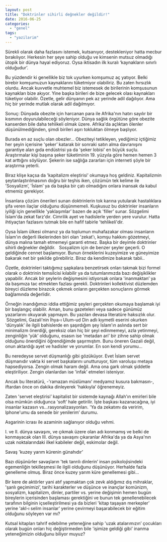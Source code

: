 ```yaml
---
layout: post
title: "Doktrinler sihirli değnekler değildir!"
date: 2016-06-25
categories: 
  - "genel"
tags: 
  - "yazilarim"
---
```


Sürekli olarak daha fazlasını istemek, kutsanıyor, destekleniyor hatta mecbur bırakılıyor. Herkesin her şeye sahip olduğu ve kimsenin mutsuz olmadığı ütopik bir dünya hayal ediyoruz. Oysa iktisadın ilk kuralı ‘kaynakların sınırlı olduğudur’.  
  
Bu yüzdendir ki genellikle biz tok uyurken komşumuz aç yatıyor. Belki birebir komşumuzun kaynaklarını tüketmiyor olabiliriz. Bu zaten hırsızlık olurdu. Ancak kuvvetle muhtemel biz istemesek de birilerinin komşusunun kaynakları bize akıyor. Yine başka birileri de bize gelecek olası kaynakları tüketiyor olabilir. Özetle, gelir dünyanın pek az yerinde adil dağılıyor. Ama hiç bir yerinde mutlak olarak adil dağılmıyor.  
  
Sonuç: Dünyada obezite için harcanan para ile Afrika'nın hatırı sayılır bir kısmının doyurulabileceği söyleniyor. Dünya sağlık örgütüne göre obezite kanserden bile daha tehlikeli olmak üzere. Afrika'da açlıktan ölenler düşünülmediğinden, şimdi birileri aşırı tokluktan ölmeye başlıyor.  
  
Burada en az suçlu olan obezler… Obeziteyi tetikleyen, yediğimiz içtiğimiz her şeyin içerisine 'şeker’ katarak bir sonraki satın alma davranışını garantiye alan gıda endüstrisi ya da 'şeker lobisi’ en büyük suçlu. Araştırmalar kişi başına şeker tüketiminin 19. yüzyıla göre hemen hemen 3 kat arttığını söylüyor. Şekerin ise sağlığa zararları için interneti şöyle bir araştırma yeterli.  
  
Biraz klişe kaçsa da 'kapitalizm eleştirisi’ okumaya hoş geldiniz. Kapitalizmin şeytanlaştırılmasının doğru bir teşhis iken, çözümün tek kelime ile 'Sosyalizm’, 'İslam’ ya da başka bir çatı olmadığını onlara inansak da kabul etmemiz gerekiyor.  
  
İnsanlara çözüm önerileri sunan doktrinlerin tok karına yutularak hastalıklara şifa veren ilaçlar olduğunu düşünmemeli. Kuşkusuz bu doktrinler insanların iyiliği için genellikle 'yaklaşımlar’ bazen de açık 'filler’ sunar. Sözgelimi İslam'da zekat farz'dır. Cimrilik ayet ve hadislerle yerden yere vurulur. Hatta ihtiyaçtan fazlasını tutmak bile en hafif tabirle 'tehlikeli'dir.  
  
Oysa İslam ülkesi olmanız ya da toplumun muhafazakar olması insanların İslam'ın değerli ilkelerinden biri olan 'zekat'ı, komşu hakkını gözetmeyi, dünya malına tamah etmemeyi garanti etmez. Başka bir deyimle doktrinler sihirli değnekler değildir.   Sosyalizm için de benzer şeyler geçerli. O geldiğinde cennet başlamıyor. Bunun örneklerini kuzeyimize ve güneyimize bakarak net bir şekilde görebiliriz. Biraz da kendimize bakarak tabii..  
  
Özetle, doktrinleri taktığımız şapkalara benzetirsek onları takmak bizi formel olarak o doktrinin temsilcisi kılabilir ya da tutumlarımızda bazı değişiklikler yapabilir. Ancak bir şeylerin değişmesini istiyorsak onlara 'inanmaktan’ ya da başımıza tac etmekten fazlası gerekli. Doktrinleri kollektivist düzlemden bireyci düzleme birazcık çekmek onların gerçekten sonuçlarını görmek bağlamında değerlidir.  
  
Örneğin inandığımızı iddia ettiğimiz şeyleri gerçekten okumaya başlamak iyi bir başlangıç olabilir. Aman, bunu gazeteleri veya sadece günümüz yazarlarını okuyarak yapmayın. Bu yazılan devasa literatüre haksızlık olur.  Sözgelimi, Gazali'nin İhya-ı Ulum-ud Din adlı kıymetli eserini okurken 'dünyalık’ ile ilgili bahislerde en şaşırdığım şey İslam'ın aslında sert bir minimalizm önerdiği, gereksiz olan hiç bir şeyi edinmemeyi, azla yetinmeyi, zenginliğin 'yük’ olduğunu, esasın ise 'metadan ari’ bir zihne sahip olmak olduğunu önerdiğini öğrendiğimde şaşırmıştım. Bunu öneren Gazali değil, onun aktardığı ayet ve hadisler ve yorumlar. En son kendi yorumu…  
  
Bu neredeyse servet düşmanlığı gibi gözüküyor. Evet İslam servet düşmanıdır vakta ki servet başkalarını unutturuyor, tüm varoluşu metaya hapsediyorsa. Zengin olmak haram değil. Ama ona gark olmak şiddetle eleştiriliyor. Zengin olanlardan ise 'infak’ etmeleri isteniyor.  
  
Ancak bu literatürü, -'ramazan müslümanı’ medyamız kusura bakmasın-, iftardan önce on dakika dinleyerek 'hakkıyla’ öğrenemeyiz. 

Zaten 'servet eleştirisi’ kapitalist bir sistemde kaynağı Allah'ın emirleri bile olsa mümkün olduğunca 'soft’ hale getirilir. İşte başkası kazanacağına, iyi insanlar kazasın vs…rasyonalizasyonları. 'Ya da zekatımı da veririm, Iphone'umu da senede bir yenilerim’ durumu.  
  
Asgarinin icrası ile azaminin sağlanıyor olduğu vehmi.  
  
I. ve II. dünya savaşını, ve çıkmak üzere olan adı konmamış ve belki de konmayacak olan III. dünya savaşını çıkaranlar Afrika'da ya da Asya'nın uzak noktalarındaki ilkel kabileler değil, eskimolar değil.  
  
Savaş 'kuzey yarım kürenin günahıdır’  
  
Bazı düşünürler savaşların 'tek tanrılı dinlerin’ insan psikolojisindeki egemenliğin tekilleşmesi ile ilgili olduğunu düşünüyor. Herhalde fazla genelleme olmuş. Biraz önce kuzey yarım küre genellemesi gibi…  
  
Bir kere de aktörler yani atıf yapmaktan çok zevk aldığımız dış mihraklar, 'şanlı geçimimizi’, tarihi karakterler ve düşünce ve inançlar komünizm, sosyalizm, kapitalizm, dinler, partiler vs. yerine değişimin hemen bugün bireylerin içerisinden başlaması gerektiğini ve bunun tek genellenebilecek tarafının bilginin içselleştirilmesi ya da bizleri 'kitap taşayan merkepler’ yerine 'akl-ı selim insanlar’ yerine çevirmeyi başarabilecek bir eğitim olduğunu söyleyen var mı?  
  
Kutsal kitapları tahrif edebilme yeteneğine sahip 'uzak atalarımızın’ çocukları olarak bugün onları hiç değiştirmeden bile 'işimize geldiği gibi’ inanma yeteneğimizin olduğunu biliyor muyuz?
